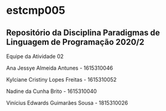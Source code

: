 # estcmp005
Repositório da Disciplina Paradigmas de Linguagem de Programação 2020/2
------------------------------------------------------------------------
<p>Equipe da Atividade 02</p>
<p>Ana Jessye Almeida Antunes - 1615310046</p>
<p>Kylciane Cristiny Lopes Freitas - 1615310052</p>
<p>Nadine da Cunha Brito - 1615310040</p>
<p>Vinícius Edwards Guimarães Sousa - 1815310026</p>
